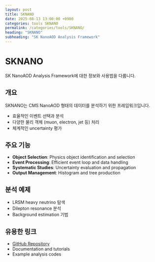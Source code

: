 ```yaml
---
layout: post
title: SKNANO
date: 2025-08-13 13:00:00 +0900
categories: tools SKNANO
permalink: /categories/tools/SKNANO/
heading: "SKNANO"
subheading: "SK NanoAOD Analysis Framework"
---
```


# SKNANO

SK NanoAOD Analysis Framework에 대한 정보와 사용법을 다룹니다.

## 개요
SKNANO는 CMS NanoAOD 형태의 데이터를 분석하기 위한 프레임워크입니다.
- 효율적인 이벤트 선택과 분석
- 다양한 물리 객체 (muon, electron, jet 등) 처리
- 체계적인 uncertainty 평가

## 주요 기능
- **Object Selection**: Physics object identification and selection
- **Event Processing**: Efficient event loop and data handling  
- **Systematic Studies**: Uncertainty evaluation and propagation
- **Output Management**: Histogram and tree production

## 분석 예제
- LRSM heavy neutrino 탐색
- Dilepton resonance 분석
- Background estimation 기법

## 유용한 링크
- [GitHub Repository](https://github.com/CMSSNU/SKNanoAnalyzer)
- Documentation and tutorials
- Example analysis codes